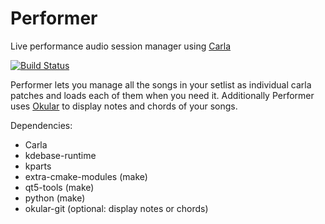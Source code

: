 # Performer
Live performance audio session manager using [Carla](https://github.com/falktx/Carla)

[![Build Status](https://travis-ci.org/progwolff/performer.svg?branch=master)](https://travis-ci.org/progwolff/performer)

Performer lets you manage all the songs in your setlist as individual carla patches and loads each of them when you need it.
Additionally Performer uses [Okular](https://github.com/KDE/okular) to display notes and chords of your songs.

Dependencies:
* Carla
* kdebase-runtime
* kparts 
* extra-cmake-modules (make)
* qt5-tools (make)
* python (make)
* okular-git (optional: display notes or chords)

